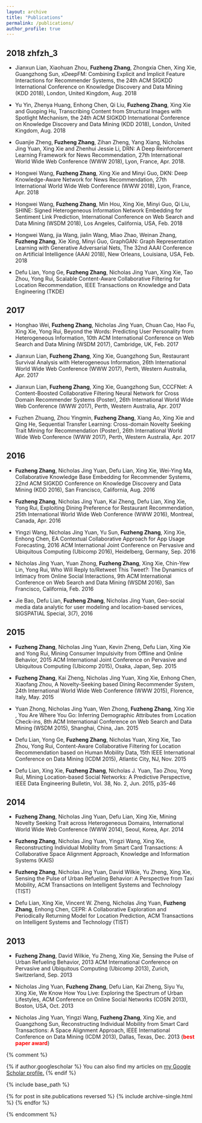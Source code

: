 ```yaml
---
layout: archive
title: "Publications"
permalink: /publications/
author_profile: true
---
```

## 2018 zhfzh_3

* Jianxun Lian, Xiaohuan Zhou, **Fuzheng Zhang**, Zhongxia Chen, Xing Xie, Guangzhong Sun, xDeepFM: Combining Explicit and Implicit Feature Interactions for Recommender Systems, the 24th ACM SIGKDD International Conference on Knowledge Discovery and Data Mining (KDD 2018), London, United Kingdom, Aug. 2018

* Yu Yin, Zhenya Huang, Enhong Chen, Qi Liu, **Fuzheng Zhang**, Xing Xie and Guoping Hu, Transcribing Content from Structural Images with Spotlight Mechanism, the 24th ACM SIGKDD International Conference on Knowledge Discovery and Data Mining (KDD 2018), London, United Kingdom, Aug. 2018

* Guanjie Zheng, **Fuzheng Zhang**, Zihan Zheng, Yang Xiang, Nicholas Jing Yuan, Xing Xie and Zhenhui Jessie Li, DRN: A Deep Reinforcement Learning Framework for News Recommendation, 27th International World Wide Web Conference (WWW 2018), Lyon, France, Apr. 2018.

* Hongwei Wang, **Fuzheng Zhang**, Xing Xie and Minyi Guo, DKN: Deep Knowledge-Aware Network for News Recommendation, 27th International World Wide Web Conference (WWW 2018), Lyon, France, Apr. 2018

* Hongwei Wang, **Fuzheng Zhang**, Min Hou, Xing Xie, Minyi Guo, Qi Liu, SHINE: Signed Heterogeneous Information Network Embedding for Sentiment Link Prediction, International Conference on Web Search and Data Mining (WSDM 2018), Los Angeles, California, USA, Feb. 2018

* Hongwei Wang, jia Wang, jialin Wang, Miao Zhao, Weinan Zhang, **Fuzheng Zhang**, Xie Xing, Minyi Guo, GraphGAN: Graph Representation Learning with Generative Adversarial Nets, The 32nd AAAI Conference on Artificial Intelligence (AAAI 2018), New Orleans, Louisiana, USA, Feb. 2018

* Defu Lian, Yong Ge, **Fuzheng Zhang**, Nicholas Jing Yuan, Xing Xie, Tao Zhou, Yong Rui, Scalable Content-Aware Collaborative Filtering for Location Recommendation, IEEE Transactions on Knowledge and Data Engineering (TKDE)


## 2017

* Honghao Wei, **Fuzheng Zhang**, Nicholas Jing Yuan, Chuan Cao, Hao Fu, Xing Xie, Yong Rui, Beyond the Words: Predicting User Personality from Heterogeneous Information, 10th ACM International Conference on Web Search and Data Mining (WSDM 2017), Cambridge, UK, Feb. 2017

* Jianxun Lian, **Fuzheng Zhang**, Xing Xie, Guangzhong Sun, Restaurant Survival Analysis with Heterogeneous Information, 26th International World Wide Web Conference (WWW 2017), Perth, Western Australia, Apr. 2017

* Jianxun Lian, **Fuzheng Zhang**, Xing Xie, Guangzhong Sun, CCCFNet: A Content-Boosted Collaborative Filtering Neural Network for Cross Domain Recommender Systems (Poster), 26th International World Wide Web Conference (WWW 2017), Perth, Western Australia, Apr. 2017

* Fuzhen Zhuang, Zhou Yingmin, **Fuzheng Zhang**, Xiang Ao, Xing Xie and Qing He, Sequential Transfer Learning: Cross-domain Novelty Seeking Trait Mining for Recommendation (Poster), 26th International World Wide Web Conference (WWW 2017), Perth, Western Australia, Apr. 2017


## 2016

* **Fuzheng Zhang**, Nicholas Jing Yuan, Defu Lian, Xing Xie, Wei-Ying Ma, Collaborative Knowledge Base Embedding for Recommender Systems, 22nd ACM SIGKDD Conference on Knowledge Discovery and Data Mining (KDD 2016), San Francisco, California, Aug. 2016

* **Fuzheng Zhang**, Nicholas Jing Yuan, Kai Zheng, Defu Lian, Xing Xie, Yong Rui, Exploiting Dining Preference for Restaurant Recommendation, 25th International World Wide Web Conference (WWW 2016), Montreal, Canada, Apr. 2016

* Yingzi Wang, Nicholas Jing Yuan, Yu Sun, **Fuzheng Zhang**, Xing Xie, Enhong Chen, EA Contextual Collaborative Approach for App Usage Forecasting, 2016 ACM International Joint Conference on Pervasive and Ubiquitous Computing (Ubicomp 2016), Heidelberg, Germany, Sep. 2016

* Nicholas Jing Yuan, Yuan Zhong, **Fuzheng Zhang**, Xing Xie, Chin-Yew Lin, Yong Rui, Who Will Reply to/Retweet This Tweet?: The Dynamics of Intimacy from Online Social Interactions, 9th ACM International Conference on Web Search and Data Mining (WSDM 2016), San Francisco, California, Feb. 2016

* Jie Bao, Defu Lian, **Fuzheng Zhang**, Nicholas Jing Yuan, Geo-social media data analytic for user modeling and location-based services, SIGSPATIAL Special, 3(7), 2016

## 2015

* **Fuzheng Zhang**, Nicholas Jing Yuan, Kevin Zheng, Defu Lian, Xing Xie and Yong Rui, Mining Consumer Impulsivity from Offline and Online Behavior, 2015 ACM International Joint Conference on Pervasive and Ubiquitous Computing (Ubicomp 2015), Osaka, Japan, Sep. 2015

* **Fuzheng Zhang**, Kai Zheng, Nicholas Jing Yuan, Xing Xie, Enhong Chen, Xiaofang Zhou, A Novelty-Seeking based Dining Recommender System, 24th International World Wide Web Conference (WWW 2015), Florence, Italy, May. 2015

* Yuan Zhong, Nicholas Jing Yuan, Wen Zhong, **Fuzheng Zhang**, Xing Xie , You Are Where You Go: Inferring Demographic Attributes from Location Check-ins, 8th ACM International Conference on Web Search and Data Mining (WSDM 2015), Shanghai, China, Jan. 2015

* Defu Lian, Yong Ge, **Fuzheng Zhang**, Nicholas Yuan, Xing Xie, Tao Zhou, Yong Rui, Content-Aware Collaborative Filtering for Location Recommendation based on Human Mobility Data, 15th IEEE International Conference on Data Mining (ICDM 2015), Atlantic City, NJ, Nov. 2015

* Defu Lian, Xing Xie, **Fuzheng Zhang**, Nicholas J. Yuan, Tao Zhou, Yong Rui, Mining Location-based Social Networks: A Predictive Perspective, IEEE Data Engineering Bulletin, Vol. 38, No. 2, Jun. 2015, p35-46


## 2014

* **Fuzheng Zhang**, Nicholas Jing Yuan, Defu Lian, Xing Xie, Mining Novelty Seeking Trait across Heterogeneous Domains, International World Wide Web Conference (WWW 2014), Seoul, Korea, Apr. 2014

* **Fuzheng Zhang**, Nicholas Jing Yuan, Yingzi Wang, Xing Xie, Reconstructing Individual Mobility from Smart Card Transactions: A Collaborative Space Alignment Approach, Knowledge and Information Systems (KAIS)

* **Fuzheng Zhang**, Nicholas Jing Yuan, David Wilkie, Yu Zheng, Xing Xie, Sensing the Pulse of Urban Refueling Behavior: A Perspective from Taxi Mobility, ACM Transactions on Intelligent Systems and Technology (TIST)

* Defu Lian, Xing Xie, Vincent W. Zheng, Nicholas Jing Yuan, **Fuzheng Zhang**, Enhong Chen, CEPR: A Collaborative Exploration and Periodically Returning Model for Location Prediction, ACM Transactions on Intelligent Systems and Technology (TIST)


## 2013

* **Fuzheng Zhang**, David Wilkie, Yu Zheng, Xing Xie, Sensing the Pulse of Urban Refueling Behavior, 2013 ACM International Conference on Pervasive and Ubiquitous Computing (Ubicomp 2013), Zurich, Switzerland, Sep. 2013

* Nicholas Jing Yuan, **Fuzheng Zhang**, Defu Lian, Kai Zheng, Siyu Yu, Xing Xie, We Know How You Live: Exploring the Spectrum of Urban Lifestyles, ACM Conference on Online Social Networks (COSN 2013), Boston, USA, Oct. 2013

* Nicholas Jing Yuan, Yingzi Wang, **Fuzheng Zhang**, Xing Xie, and Guangzhong Sun, Reconstructing Individual Mobility from Smart Card Transactions: A Space Alignment Approach, IEEE International Conference on Data Mining (ICDM 2013), Dallas, Texas, Dec. 2013 (<span style="color:red;font-weight:bold">best paper award</span>)


{% comment %}

{% if author.googlescholar %}
  You can also find my articles on <u><a href="{{author.googlescholar}}">my Google Scholar profile</a>.</u>
{% endif %}

{% include base_path %}

{% for post in site.publications reversed %}
  {% include archive-single.html %}
{% endfor %}

{% endcomment %}



